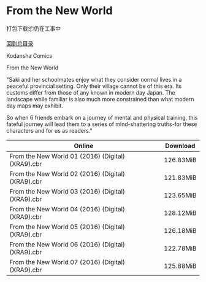 # From the New World

打包下载📦仍在工事中

[回到总目录](/Catalogs.md)

Kodansha Comics

From the New World

"Saki and her schoolmates enjoy what they consider normal lives in a peaceful provincial setting. Only their village cannot be of this era. Its customs differ from those of any known in modern day Japan. The landscape while familiar is also much more constrained than what modern day maps may exhibit. 



So when 6 friends embark on a journey of mental and physical training, this fateful journey will lead them to a series of mind-shattering truths-for these characters and for us as readers."





Online | Download
--- | ---
From the New World 01 (2016) (Digital) (XRA9).cbr | 126.83MiB
From the New World 02 (2016) (Digital) (XRA9).cbr | 121.83MiB
From the New World 03 (2016) (Digital) (XRA9).cbr | 123.65MiB
From the New World 04 (2016) (Digital) (XRA9).cbr | 128.12MiB
From the New World 05 (2016) (Digital) (XRA9).cbr | 126.18MiB
From the New World 06 (2016) (Digital) (XRA9).cbr | 122.78MiB
From the New World 07 (2016) (Digital) (XRA9).cbr | 125.88MiB